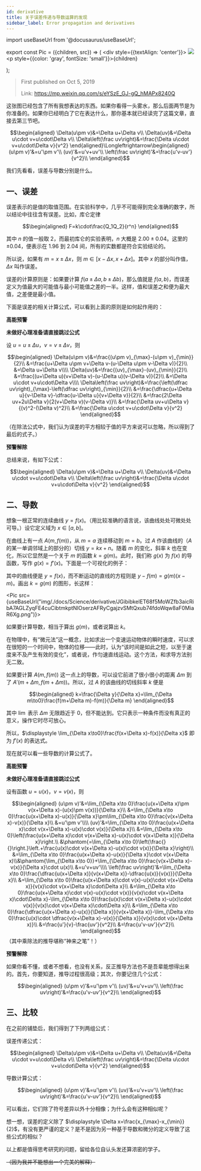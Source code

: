 ```yaml
---
id: derivative
title: 关于误差传递与导数运算的发现
sidebar_label: Error propagation and derivatives
---
```


import useBaseUrl from '@docusaurus/useBaseUrl';

export const Pic = ({children, src}) => (
    <div style={{textAlign: 'center'}}>
        <img src={src} />
        <p style={{color: 'gray', fontSize: 'small'}}>{children}</p>
    </div>);

> First published on Oct 5, 2019
>
> Link: https://mp.weixin.qq.com/s/eYSzE_GJ-gQ_hMAPx8240Q

这张图已经包含了所有我想表达的东西。如果你看得一头雾水，那么后面两节是为你准备的。如果你已经明白了它在表达什么，那你基本就已经读完了这篇文章，直接去第三节吧。

$$\begin{aligned}
\Delta(u\pm v)&=\Delta u+\Delta v\\
\Delta(uv)&=\Delta u\cdot v+u\cdot\Delta v\\
\Delta\left(\frac uv\right)&=\frac{\Delta u\cdot v+u\cdot\Delta v}{v^2}
\end{aligned}\Longleftrightarrow\begin{aligned}
(u\pm v)'&=u'\pm v'\\
(uv)'&=u'v+uv'\\
\left(\frac uv\right)'&=\frac{u'v-uv'}{v^2}\\
\end{aligned}$$

我们先看看，误差与导数分别是什么。

## 一、误差

误差表示的是值的取值范围。在实验科学中，几乎不可能得到完全准确的数字，所以结论中往往含有误差。比如，库仑定律

$$\begin{aligned}
F=k\cdot\frac{Q_1Q_2}{r^n}
\end{aligned}$$

其中 $n$ 的值一般取 $2$，而最初库仑的实验表明，$n$ 大概是  $2.00±0.04$。这里的 $±0.04$，便表示在 $1.96$ 到 $2.04$ 间，所有的实数都是符合实验结论的。

所以说，如果有 $m=x±\Delta x$，则 $m∈[x-\Delta x, x+\Delta x]$。其中 $x$ 的部分叫作值，$\Delta x$ 叫作误差。

误差的计算原则是：如果要计算 $f(a±\Delta a, b±\Delta b)$，那么值就是 $f(a,b)$，而误差定义为值最大的可能值与最小可能值之差的一半。这样，值和误差之和便为最大值，之差便是最小值。

下面是误差的相关计算公式，可以看到上面的原则是如何起作用的：

<p style={{color: 'red'}}><b>高能预警</b></p>
<p style={{color: 'red'}}><b>未做好心理准备请直接跳过公式</b></p>

设 $u=u±\Delta u$，$v=v±\Delta v$，则

$$\begin{aligned}
\Delta(u\pm v)&=\frac{(u\pm v)_{\max}-(u\pm v)_{\min}}{2}\\
&=\frac{u+\Delta u\pm v+\Delta v-(u-\Delta u\pm v-\Delta v)}{2}\\
&=\Delta u+\Delta v\\\\
\Delta(uv)&=\frac{(uv)_{\max}-(uv)_{\min}}{2}\\
&=\frac{(u+\Delta u)(v+\Delta v)-(u-\Delta u)(v-\Delta v)}{2}\\
&=\Delta u\cdot v+u\cdot\Delta v\\\\
\Delta\left(\frac uv\right)&=\frac{\left(\dfrac uv\right)_{\max}-\left(\dfrac uv\right)_{\min}}{2}\\
&=\frac{\dfrac{u+\Delta u}{v-\Delta v}-\dfrac{u-\Delta u}{v+\Delta v}}{2}\\
&=\frac{2\Delta uv+2u\Delta v}{2(v+\Delta v)(v-\Delta v)}\\
&=\frac{\Delta uv+u\Delta v}{(v)^2-(\Delta v)^2}\\
&=\frac{\Delta u\cdot v+u\cdot\Delta v}{v^2}
\end{aligned}$$

（在除法公式中，我们认为误差的平方相较于值的平方来说可以忽略，所以得到了最后的式子。）

<p style={{color: 'red'}}><b>预警解除</b></p>

总结来说，有如下公式：

$$\begin{aligned}
\Delta(u\pm v)&=\Delta u+\Delta v\\
\Delta(uv)&=\Delta u\cdot v+u\cdot\Delta v\\
\Delta\left(\frac uv\right)&=\frac{\Delta u\cdot v+u\cdot\Delta v}{v^2}
\end{aligned}$$

## 二、导数

想象一根正常的连续曲线 $y=f(x)$。（用比较准确的语言说，该曲线处处可微处处可导。）设它定义域为 $x∈[a,b]$。

在曲线上有一点 $A(m, f(m))$，从 $m=a$ 连续移动到 $m=b$。过 $A$ 作该曲线的（$A$ 的某一单调邻域上的部分的）切线 $y=kx+n$。随着 $m$ 的变化，斜率 $k$ 也在变化，所以它显然是一个关于 $m$ 的函数 $k=g(m)$。此时，我们称 $g(x)$ 为 $f(x)$ 的导函数，写作 $g(x)=f'(x)$。下面是一个可视化的例子：

其中的曲线便是 $y=f(x)$，而不断运动的直线的方程则是 $y-f(m)=g(m)(x-m)$。画出 $k=g(m)$ 的图形，长这样：

<Pic src={useBaseUrl("img/./docs/Science/derivative/JGibibkelET68f5MoWZfb3aicRibA7AGLZyqFE4cuCibtmkptNIOserzAFRyCgajzvSMtQxub74fdoWqw8aF0MiaR6Xg.png")}></Pic>

如果要计算导数，相当于算出 $g(m)$，或者说算出 $k$。

在物理中，有“微元法”这一概念，比如求出一个变速运动物体的瞬时速度，可以求在很短的一个时间中，物体的位移——此时，认为“该时间是如此之短，以至于速度来不及产生有效的变化”，或者说，作匀速直线运动。这个方法，和求导方法别无二致。

如果要计算 $A(m,f(m))$ 这一点上的导数，可以设它前进了很小很小的距离 $\Delta m$ 到了 $A'(m+\Delta m, f(m+\Delta m))$。所以，过 $A$ 的该曲线的切线斜率 $k$ 便是

$$\begin{aligned}
k=\frac{\Delta y}{\Delta x}=\lim_{\Delta m\to0}\frac{f(m+\Delta m)-f(m)}{\Delta m}
\end{aligned}$$

其中 $\lim$ 表示 $\Delta m$ 无限趋近于 $0$，但不能达到。它只表示一种条件而没有真正的意义，操作它时尽可放心。

所以，$\displaystyle \lim_{\Delta x\to0}\frac{f(x+\Delta x)-f(x)}{\Delta x}$ 即为 $f'(x)$ 的表达式。

现在就可以看一些导数的计算公式了。

<p style={{color: 'red'}}><b>高能预警</b></p>
<p style={{color: 'red'}}><b>未做好心理准备请直接跳过公式</b></p>

设有函数 $u=u(x)$，$v=v(x)$，则

$$\begin{aligned}
(u\pm v)'&=\lim_{\Delta x\to 0}\frac{u(x+\Delta x)\pm v(x+\Delta x)-(u(x)\pm v(x))}{\Delta x}\\
&=\lim_{\Delta x\to 0}\frac{u(x+\Delta x)-u(x)}{\Delta x}\pm\lim_{\Delta x\to 0}\frac{v(x+\Delta x)-v(x)}{\Delta x}\\
&=u'\pm v'\\\\
(uv)'&=\lim_{\Delta x\to 0}\frac{u(x+\Delta x)\cdot v(x+\Delta x)-u(x)\cdot v(x)}{\Delta x}\\
&=\lim_{\Delta x\to 0}\left(\frac{u(x+\Delta x)\cdot v(x+\Delta x)-u(x)\cdot v(x+\Delta x)}{\Delta x}\right.\\
&\phantom{=\lim_{\Delta x\to 0}\left(\frac{}{}\right.}\left.+\frac{u(x)\cdot v(x+\Delta x)-u(x)\cdot v(x)}{\Delta x}\right)\\
&=\lim_{\Delta x\to 0}\frac{u(x+\Delta x)-u(x)}{\Delta x}\cdot v(x+\Delta x)\\&\phantom{\lim_{\Delta x\to 0}}+\lim_{\Delta x\to 0}\frac{v(x+\Delta x)-v(x)}{\Delta x}\cdot u(x)\\
&=u'v+uv'\\\\
\left(\frac uv\right)'&=\lim_{\Delta x\to 0}\frac{\dfrac{u(x+\Delta x)}{v(x+\Delta x)}-\dfrac{u(x)}{v(x)}}{\Delta x}\\
&=\lim_{\Delta x\to 0}\frac{u(x+\Delta x)\cdot v(x)-u(x)\cdot v(x+\Delta x)}{v(x)\cdot v(x+\Delta x)\cdot\Delta x}\\
&=\lim_{\Delta x\to 0}\frac{u(x+\Delta x)\cdot v(x)-u(x)\cdot v(x)}{v(x)\cdot v(x+\Delta x)\cdot\Delta x}-\lim_{\Delta x\to 0}\frac{u(x)\cdot v(x+\Delta x)-u(x)\cdot v(x)}{v(x)\cdot v(x+\Delta x)\cdot\Delta x}\\
&=\lim_{\Delta x\to 0}\frac{\dfrac{u(x+\Delta x)-u(x)}{\Delta x}}{v(x+\Delta x)}-\lim_{\Delta x\to 0}\frac{u(x)\cdot \dfrac{v(x+\Delta x)-v(x)}{\Delta x}}{v(x)\cdot v(x+\Delta x)}\\
&=\frac{u'}{v}-\frac{uv'}{v^2}\\
&=\frac{u'v-uv'}{v^2}\\
\end{aligned}$$
（其中乘除法的推导堪称“神来之笔”！）

<p style={{color: 'red'}}><b>预警解除</b></p>

如果你看不懂，或者不想看，也没有关系，反正推导方法也不是吾辈能想得出来的。首先，你要知道，推导过程很高级；其次，你要记住几个公式：

$$\begin{aligned}
(u\pm v)'&=u'\pm v'\\
(uv)'&=u'v+uv'\\
\left(\frac uv\right)'&=\frac{u'v-uv'}{v^2}\\
\end{aligned}$$

## 三、比较

在之前的铺垫后，我们得到了下列两组公式：

误差传递公式：

$$\begin{aligned}
\Delta(u\pm v)&=\Delta u+\Delta v\\
\Delta(uv)&=\Delta u\cdot v+u\cdot\Delta v\\
\Delta\left(\frac uv\right)&=\frac{\Delta u\cdot v+u\cdot\Delta v}{v^2}
\end{aligned}$$

导数计算公式：

$$\begin{aligned}
(u\pm v)'&=u'\pm v'\\
(uv)'&=u'v+uv'\\
\left(\frac uv\right)'&=\frac{u'v-uv'}{v^2}\\
\end{aligned}$$

可以看出，它们除了符号差异以外十分相像；为什么会有这种相似呢？

想一想，误差的定义除了 $\displaystyle \Delta x=\frac{x_{\max}-x_{\min}}{2}$，有没有更严谨的定义？是不是因为另一种基于导数和微分的定义导致了这些公式的相似？

以上都是值得思考研究的问题，留给各位自认头发还算浓密的学子。

~~（因为我并不能想出一个完美的解释）~~
